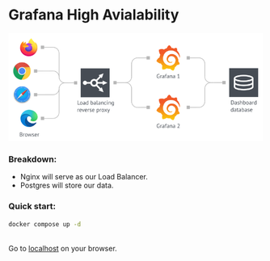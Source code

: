 # Grafana High Avialability

![Architecture](./images/grafana-high-availability.png)

### Breakdown:
- Nginx will serve as our Load Balancer.
- Postgres will store our data.

### Quick start:
```bash
docker compose up -d
```
\
Go to <a href="http://localhost:8080/" target="_blank">localhost</a> on your browser.